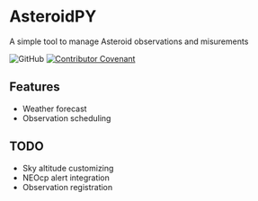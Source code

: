 
# AsteroidPY

A simple tool to manage Asteroid observations and misurements

![GitHub](https://img.shields.io/github/license/ziriuz84/asteroidpy)
[![Contributor Covenant](https://img.shields.io/badge/Contributor%20Covenant-2.1-4baaaa.svg)](code_of_conduct.md)


## Features

- Weather forecast
- Observation scheduling

## TODO

- Sky altitude customizing
- NEOcp alert integration
- Observation registration
